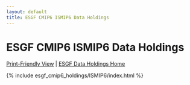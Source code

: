 ```yaml
---
layout: default
title: ESGF CMIP6 ISMIP6 Data Holdings
---
```


# ESGF CMIP6 ISMIP6 Data Holdings

[Print-Friendly View](print_view.html)  \|  [ESGF Data Holdings Home](../)

{% include esgf_cmip6_holdings/ISMIP6/index.html %}
